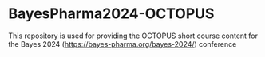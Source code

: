 # BayesPharma2024-OCTOPUS
This repository is used for providing the OCTOPUS short course content for the Bayes 2024 (https://bayes-pharma.org/bayes-2024/)  conference
